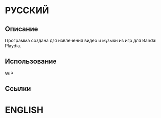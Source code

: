 # РУССКИЙ

## Описание

Программа создана для извлечения видео и музыки из игр для Bandai Playdia.

## Использование

WIP

## Ссылки

# ENGLISH
